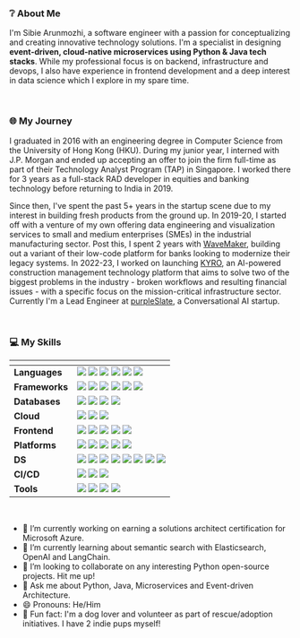 ### ❔ About Me
I'm Sibie Arunmozhi, a software engineer with a passion for conceptualizing and creating innovative technology solutions. I'm a specialist in designing **event-driven, cloud-native microservices using Python & Java tech stacks**. While my professional focus is on backend, infrastructure and devops, I also have experience in frontend development and a deep interest in data science which I explore in my spare time.

<br>

### 🌐 My Journey
I graduated in 2016 with an engineering degree in Computer Science from the University of Hong Kong (HKU). During my junior year, I interned with J.P. Morgan and ended up accepting an offer to join the firm full-time as part of their Technology Analyst Program (TAP) in Singapore. I worked there for 3 years as a full-stack RAD developer in equities and banking technology before returning to India in 2019.

Since then, I've spent the past 5+ years in the startup scene due to my interest in building fresh products from the ground up. In 2019-20, I started off with a venture of my own offering data engineering and visualization services to small and medium enterprises (SMEs) in the industrial manufacturing sector. Post this, I spent 2 years with [WaveMaker](https://www.wavemaker.com/), building out a variant of their low-code platform for banks looking to modernize their legacy systems. In 2022-23, I worked on launching [KYRO](https://kyro.ai/), an AI-powered construction management technology platform that aims to solve two of the biggest problems in the industry - broken workflows and resulting financial issues - with a specific focus on the mission-critical infrastructure sector. Currently I'm a Lead Engineer at [purpleSlate](https://www.purpleslate.com/), a Conversational AI startup.

<br>

### 💻 My Skills
| <!-- -->    | <!-- -->    |
| --- | --- |
| **Languages** | <img src="https://img.shields.io/badge/Python-FFD43B?style=for-the-badge&logo=python&logoColor=blue" /> <img src="https://img.shields.io/badge/Java-ED8B00?style=for-the-badge&logo=openjdk&logoColor=white" /> <img src="https://img.shields.io/badge/JavaScript-323330?style=for-the-badge&logo=javascript&logoColor=F7DF1E" /> <img src="https://img.shields.io/badge/R-276DC3?style=for-the-badge&logo=r&logoColor=white" /> <img src="https://img.shields.io/badge/C%2B%2B-00599C?style=for-the-badge&logo=c%2B%2B&logoColor=white" /> <img src="https://img.shields.io/badge/C-00599C?style=for-the-badge&logo=c&logoColor=white" /> |
| **Frameworks** | <img src="https://img.shields.io/badge/fastapi-109989?style=for-the-badge&logo=FASTAPI&logoColor=white" /> <img src="https://img.shields.io/badge/Flask-000000?style=for-the-badge&logo=flask&logoColor=white" /> <img src="https://img.shields.io/badge/Spring-6DB33F?style=for-the-badge&logo=spring&logoColor=white" /> <img src="https://img.shields.io/badge/Spring_Boot-F2F4F9?style=for-the-badge&logo=spring-boot" /> <img src="https://img.shields.io/badge/Spring_Security-6DB33F?style=for-the-badge&logo=Spring-Security&logoColor=white" /> <img src="https://img.shields.io/badge/Django-092E20?style=for-the-badge&logo=django&logoColor=green" /> |
| **Databases** | <img src="https://img.shields.io/badge/MongoDB-4EA94B?style=for-the-badge&logo=mongodb&logoColor=white" /> <img src="https://img.shields.io/badge/MySQL-005C84?style=for-the-badge&logo=mysql&logoColor=white" /> <img src="https://img.shields.io/badge/PostgreSQL-316192?style=for-the-badge&logo=postgresql&logoColor=white" /> <img src="https://img.shields.io/badge/MariaDB-003545?style=for-the-badge&logo=mariadb&logoColor=white" /> |
| **Cloud** | <img src="https://img.shields.io/badge/microsoft%20azure-0089D6?style=for-the-badge&logo=microsoft-azure&logoColor=white" /> <img src="https://img.shields.io/badge/Google_Cloud-4285F4?style=for-the-badge&logo=google-cloud&logoColor=white" /> <img src="https://img.shields.io/badge/Amazon_AWS-FF9900?style=for-the-badge&logo=amazonaws&logoColor=white" /> |
| **Frontend** | <img src="https://img.shields.io/badge/React_Native-20232A?style=for-the-badge&logo=react&logoColor=61DAFB" /> <img src="https://img.shields.io/badge/TypeScript-007ACC?style=for-the-badge&logo=typescript&logoColor=white" /> <img src="https://img.shields.io/badge/Material%20UI-007FFF?style=for-the-badge&logo=mui&logoColor=white" /> <img src="https://img.shields.io/badge/Bootstrap-563D7C?style=for-the-badge&logo=bootstrap&logoColor=white" /> <img src="https://img.shields.io/badge/Gatsby-663399?style=for-the-badge&logo=gatsby&logoColor=white" /> |
| **Platforms** | <img src="https://img.shields.io/badge/Docker-2CA5E0?style=for-the-badge&logo=docker&logoColor=white" /> <img src="https://img.shields.io/badge/Apache_Kafka-231F20?style=for-the-badge&logo=apache-kafka&logoColor=white" /> <img src="https://img.shields.io/badge/Elastic_Search-005571?style=for-the-badge&logo=elasticsearch&logoColor=white" /> <img src="https://img.shields.io/badge/Airflow-017CEE?style=for-the-badge&logo=Apache%20Airflow&logoColor=white" /> <img src="https://img.shields.io/badge/firebase-ffca28?style=for-the-badge&logo=firebase&logoColor=black" /> |
| **DS** | <img src="https://img.shields.io/badge/TensorFlow-FF6F00?style=for-the-badge&logo=tensorflow&logoColor=white" /> <img src="https://img.shields.io/badge/scikit_learn-F7931E?style=for-the-badge&logo=scikit-learn&logoColor=white" /> <img src="https://img.shields.io/badge/Pandas-2C2D72?style=for-the-badge&logo=pandas&logoColor=white" /> <img src="https://img.shields.io/badge/SciPy-654FF0?style=for-the-badge&logo=SciPy&logoColor=white" /> <img src="https://img.shields.io/badge/Numpy-777BB4?style=for-the-badge&logo=numpy&logoColor=white" /> <img src="https://img.shields.io/badge/Plotly-239120?style=for-the-badge&logo=plotly&logoColor=white" /> <img src="https://img.shields.io/badge/Tableau-E97627?style=for-the-badge&logo=Tableau&logoColor=white" /> <img src="https://img.shields.io/badge/Jupyter-F37626.svg?&style=for-the-badge&logo=Jupyter&logoColor=white" /> |
| **CI/CD** | <img src="https://img.shields.io/badge/Github%20Actions-282a2e?style=for-the-badge&logo=githubactions&logoColor=367cfe" /> <img src="https://img.shields.io/badge/Jenkins-D24939?style=for-the-badge&logo=Jenkins&logoColor=white" /> <img src="https://img.shields.io/badge/TeamCity-000000?style=for-the-badge&logo=TeamCity&logoColor=white" /> |
| **Tools** | <img src="https://img.shields.io/badge/pypi-3775A9?style=for-the-badge&logo=pypi&logoColor=white" /> <img src="https://img.shields.io/badge/conda-342B029.svg?&style=for-the-badge&logo=anaconda&logoColor=white" /> <img src="https://img.shields.io/badge/apache_maven-C71A36?style=for-the-badge&logo=apachemaven&logoColor=white" /> <img src="https://img.shields.io/badge/GIT-E44C30?style=for-the-badge&logo=git&logoColor=white" /> |

<br>

- 🔭 I’m currently working on earning a solutions architect certification for Microsoft Azure.
- 🌱 I’m currently learning about semantic search with Elasticsearch, OpenAI and LangChain.
- 👯 I’m looking to collaborate on any interesting Python open-source projects. Hit me up!
- 💬 Ask me about Python, Java, Microservices and Event-driven Architecture.
- 😄 Pronouns: He/Him
- 🐶 Fun fact: I'm a dog lover and volunteer as part of rescue/adoption initiatives. I have 2 indie pups myself!
